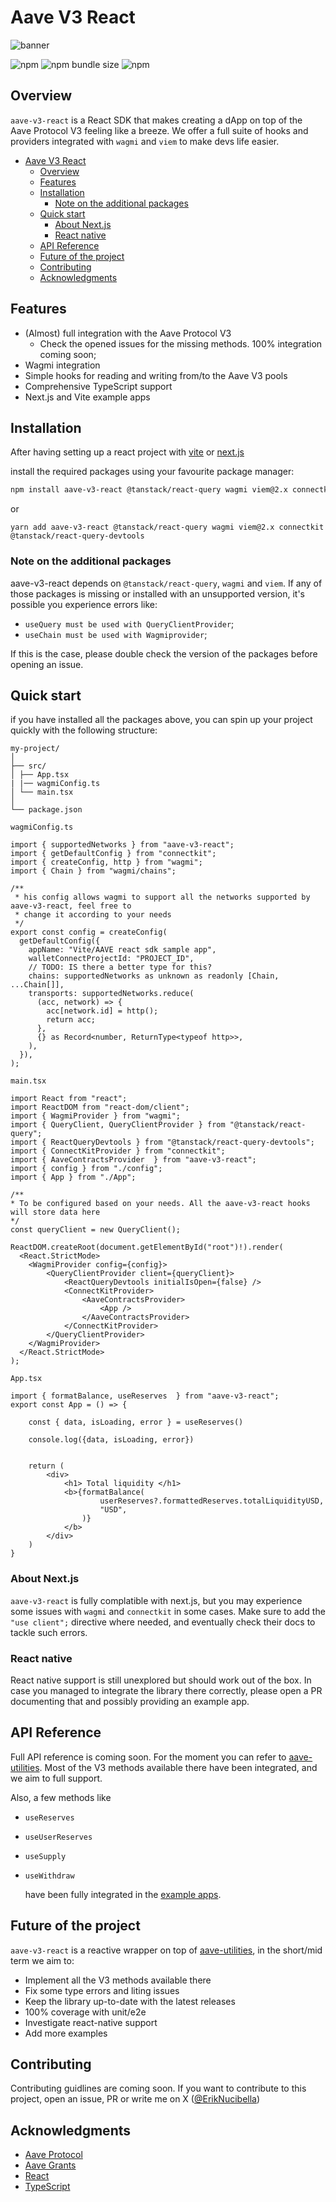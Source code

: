 # Aave V3 React

![banner](https://github.com/akanoce/react-aave-sdk/blob/main/assets/banner.jpg)

![npm](https://img.shields.io/npm/v/aave-v3-react)
![npm bundle size](https://img.shields.io/bundlephobia/min/aave-v3-react)
![npm](https://img.shields.io/npm/dm/aave-v3-react)

<!-- TOC --><a name="overview"></a>

## Overview

`aave-v3-react` is a React SDK that makes creating a dApp on top of the Aave Protocol V3 feeling like a breeze. We offer a full suite of hooks and providers integrated with `wagmi` and `viem` to make devs life easier.

<!-- TOC start (generated with https://github.com/derlin/bitdowntoc) -->

- [Aave V3 React](#aave-v3-react)
  - [Overview](#overview)
  - [Features](#features)
  - [Installation](#installation)
    - [Note on the additional packages](#note-on-the-additional-packages)
  - [Quick start](#quick-start)
    - [About Next.js](#about-nextjs)
    - [React native](#react-native)
  - [API Reference](#api-reference)
  - [Future of the project](#future-of-the-project)
  - [Contributing](#contributing)
  - [Acknowledgments](#acknowledgments)

<!-- TOC end -->

<!-- TOC --><a name="aave-v3-react"></a>

<!-- TOC --><a name="features"></a>

## Features

- (Almost) full integration with the Aave Protocol V3
  - Check the opened issues for the missing methods. 100% integration coming soon;
- Wagmi integration
- Simple hooks for reading and writing from/to the Aave V3 pools
- Comprehensive TypeScript support
- Next.js and Vite example apps

<!-- TOC --><a name="installation"></a>

## Installation

After having setting up a react project with [vite](https://vitejs.dev/guide/) or [next.js](https://nextjs.org/docs/getting-started/installation)

install the required packages using your favourite package manager:

```bash
npm install aave-v3-react @tanstack/react-query wagmi viem@2.x connectkit @tanstack/react-query-devtools
```

or

```
yarn add aave-v3-react @tanstack/react-query wagmi viem@2.x connectkit @tanstack/react-query-devtools
```

<!-- TOC --><a name="note-on-the-additional-packages"></a>

### Note on the additional packages

aave-v3-react depends on `@tanstack/react-query`, `wagmi` and `viem`. If any of those packages is missing or installed with an unsupported version, it's possible you experience errors like:

- `useQuery must be used with QueryClientProvider`;
- `useChain must be used with Wagmiprovider`;

If this is the case, please double check the version of the packages before opening an issue.

<!-- TOC --><a name="quick-start"></a>

## Quick start

if you have installed all the packages above, you can spin up your project quickly with the following structure:

```
my-project/
│
├── src/
│ ├── App.tsx
| |── wagmiConfig.ts
│ └── main.tsx
│
└── package.json
```

`wagmiConfig.ts`

```
import { supportedNetworks } from "aave-v3-react";
import { getDefaultConfig } from "connectkit";
import { createConfig, http } from "wagmi";
import { Chain } from "wagmi/chains";

/**
 * his config allows wagmi to support all the networks supported by aave-v3-react, feel free to
 * change it according to your needs
 */
export const config = createConfig(
  getDefaultConfig({
    appName: "Vite/AAVE react sdk sample app",
    walletConnectProjectId: "PROJECT_ID",
    // TODO: IS there a better type for this?
    chains: supportedNetworks as unknown as readonly [Chain, ...Chain[]],
    transports: supportedNetworks.reduce(
      (acc, network) => {
        acc[network.id] = http();
        return acc;
      },
      {} as Record<number, ReturnType<typeof http>>,
    ),
  }),
);
```

`main.tsx`

```
import React from "react";
import ReactDOM from "react-dom/client";
import { WagmiProvider } from "wagmi";
import { QueryClient, QueryClientProvider } from "@tanstack/react-query";
import { ReactQueryDevtools } from "@tanstack/react-query-devtools";
import { ConnectKitProvider } from "connectkit";
import { AaveContractsProvider  } from "aave-v3-react";
import { config } from "./config";
import { App } from "./App";

/**
* To be configured based on your needs. All the aave-v3-react hooks will store data here
*/
const queryClient = new QueryClient();

ReactDOM.createRoot(document.getElementById("root")!).render(
  <React.StrictMode>
    <WagmiProvider config={config}>
        <QueryClientProvider client={queryClient}>
            <ReactQueryDevtools initialIsOpen={false} />
            <ConnectKitProvider>
                <AaveContractsProvider>
                    <App />
                </AaveContractsProvider>
            </ConnectKitProvider>
        </QueryClientProvider>
    </WagmiProvider>
  </React.StrictMode>
);
```

`App.tsx`

```
import { formatBalance, useReserves  } from "aave-v3-react";
export const App = () => {

    const { data, isLoading, error } = useReserves()

    console.log({data, isLoading, error})


    return (
        <div>
            <h1> Total liquidity </h1>
            <b>{formatBalance(
                    userReserves?.formattedReserves.totalLiquidityUSD,
                    "USD",
                )}
            </b>
        </div>
    )
}
```

<!-- TOC --><a name="about-nextjs"></a>

### About Next.js

`aave-v3-react` is fully complatible with next.js, but you may experience some issues with `wagmi` and `connectkit` in some cases. Make sure to add the `"use client";` directive where needed, and eventually check their docs to tackle such errors.

<!-- TOC --><a name="react-native"></a>

### React native

React native support is still unexplored but should work out of the box. In case you managed to integrate the library there correctly, please open a PR documenting that and possibly providing an example app.

<!-- TOC --><a name="api-reference"></a>

## API Reference

Full API reference is coming soon.
For the moment you can refer to [aave-utilities](https://github.com/aave/aave-utilities). Most of the V3 methods available there have been integrated, and we aim to full support.

Also, a few methods like

- `useReserves`
- `useUserReserves`
- `useSupply`
- `useWithdraw`

  have been fully integrated in the [example apps](https://github.com/akanoce/react-aave-sdk/tree/main/apps).

<!-- TOC --><a name="future-of-the-project"></a>

## Future of the project

`aave-v3-react` is a reactive wrapper on top of [aave-utilities](https://github.com/aave/aave-utilities), in the short/mid term we aim to:

- Implement all the V3 methods available there
- Fix some type errors and liting issues
- Keep the library up-to-date with the latest releases
- 100% coverage with unit/e2e
- Investigate react-native support
- Add more examples

<!-- TOC --><a name="contributing"></a>

## Contributing

Contributing guidlines are coming soon.
If you want to contribute to this project, open an issue, PR or write me on X ([@ErikNucibella](https://x.com/ErikNucibella))

<!-- TOC --><a name="acknowledgments"></a>

## Acknowledgments

- [Aave Protocol](https://aave.com/)
- [Aave Grants](https://aavegrants.org/)
- [React](https://reactjs.org/)
- [TypeScript](https://www.typescriptlang.org/)
